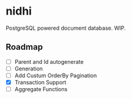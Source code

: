 # nidhi

PostgreSQL powered document database. WIP.

## Roadmap

- [ ] Parent and Id autogenerate
- [ ] Generation
- [ ] Add Custum OrderBy Pagination
- [x] Transaction Support
- [ ] Aggregate Functions
